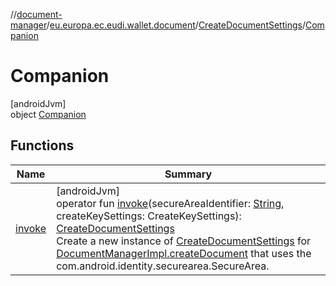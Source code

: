 //[document-manager](../../../../index.md)/[eu.europa.ec.eudi.wallet.document](../../index.md)/[CreateDocumentSettings](../index.md)/[Companion](index.md)

# Companion

[androidJvm]\
object [Companion](index.md)

## Functions

| Name                | Summary                                                                                                                                                                                                                                                                                                                                                                                                                                                     |
|---------------------|-------------------------------------------------------------------------------------------------------------------------------------------------------------------------------------------------------------------------------------------------------------------------------------------------------------------------------------------------------------------------------------------------------------------------------------------------------------|
| [invoke](invoke.md) | [androidJvm]<br>operator fun [invoke](invoke.md)(secureAreaIdentifier: [String](https://kotlinlang.org/api/latest/jvm/stdlib/kotlin/-string/index.html), createKeySettings: CreateKeySettings): [CreateDocumentSettings](../index.md)<br>Create a new instance of [CreateDocumentSettings](../index.md) for [DocumentManagerImpl.createDocument](../../-document-manager-impl/create-document.md) that uses the com.android.identity.securearea.SecureArea. |
